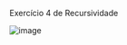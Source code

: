 Exercício 4 de Recursividade

![image](https://user-images.githubusercontent.com/99506287/233715969-ac003899-1794-4c18-b803-8956afff832c.png)

